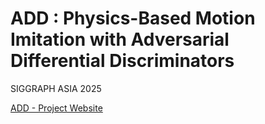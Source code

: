 # ADD : Physics-Based Motion Imitation with Adversarial Differential Discriminators

SIGGRAPH ASIA 2025

[ADD - Project Website](https://add-moo.github.io/)



